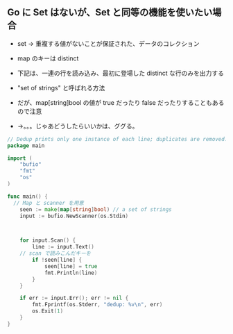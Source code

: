 
## Go に Set はないが、Set と同等の機能を使いたい場合
* set -> 重複する値がないことが保証された、データのコレクション




* map のキーは distinct



* 下記は、一連の行を読み込み、最初に登場した distinct な行のみを出力する
* "set of strings" と呼ばれる方法



* だが、map[string]bool の値が true だったり false だったりすることもあるので注意
* →。。。じゃあどうしたらいいかは、ググる。






```go
// Dedup prints only one instance of each line; duplicates are removed.
package main

import (
	"bufio"
	"fmt"
	"os"
)

func main() {
  // Map と scanner を用意
	seen := make(map[string]bool) // a set of strings
	input := bufio.NewScanner(os.Stdin)



	for input.Scan() {
		line := input.Text()
    // scan で読みこんだキーを
		if !seen[line] {
			seen[line] = true
			fmt.Println(line)
		}
	}

	if err := input.Err(); err != nil {
		fmt.Fprintf(os.Stderr, "dedup: %v\n", err)
		os.Exit(1)
	}
}

```
